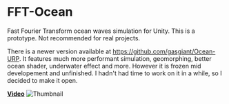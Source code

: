 # FFT-Ocean
Fast Fourier Transform ocean waves simulation for Unity. This is a prototype. Not recommended for real projects.

There is a newer version available at https://github.com/gasgiant/Ocean-URP. It features much more performant simulation, geomorphing, better ocean shader, underwater effect and more. However it is frozen mid developement and unfinished. I hadn't had time to work on it in a while, so I decided to make it open. 

 [__Video__](https://youtu.be/kGEqaX4Y4bQ)
![Thumbnail](./Screenshot.png "Screenshot") 
